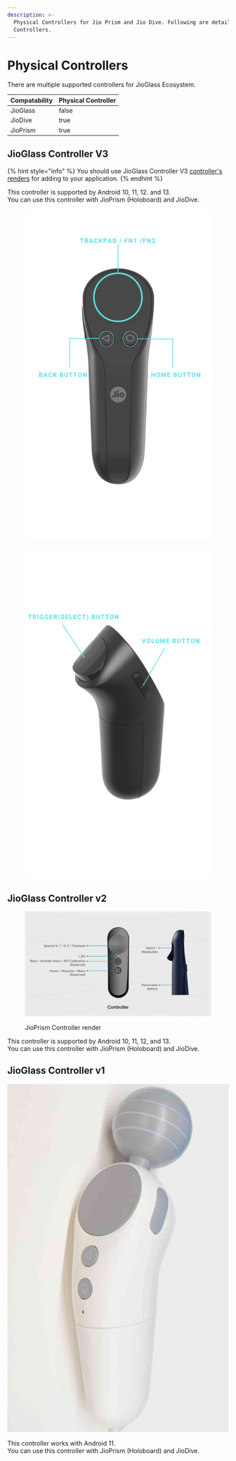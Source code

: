 ```yaml
---
description: >-
  Physical Controllers for Jio Prism and Jio Dive. Following are details of the
  Controllers.
---
```


# Physical Controllers

There are multiple supported controllers for JioGlass Ecosystem.&#x20;

<table><thead><tr><th>Compatability</th><th data-type="checkbox">Physical Controller</th></tr></thead><tbody><tr><td>JioGlass</td><td>false</td></tr><tr><td>JioDive</td><td>true</td></tr><tr><td>JioPrism</td><td>true</td></tr></tbody></table>

## JioGlass Controller V3

{% hint style="info" %}
You should use JioGlass Controller V3 [controller's renders](https://tesseractpvt-my.sharepoint.com/:f:/g/personal/virendra_tesseract_in/EkPTcaNZcqVKhS9poTmNynIBrfQXXUFXMdH-61GrxEbR-w?e=Cp0Ixa) for adding to your application.
{% endhint %}

This controller is supported by Android 10, 11, 12. and 13.\
You can use this controller with JioPrism (Holoboard) and JioDive.

<div><figure><img src="../.gitbook/assets/NoloController2.png" alt=""><figcaption></figcaption></figure> <figure><img src="../.gitbook/assets/NoloController1.png" alt=""><figcaption></figcaption></figure></div>

## JioGlass Controller v2&#x20;

<figure><img src="../.gitbook/assets/image (80).png" alt=""><figcaption><p>JioPrism Controller render</p></figcaption></figure>

This controller is supported by Android 10, 11, 12, and 13. \
You can use this controller with JioPrism (Holoboard) and JioDive.

## JioGlass Controller  v1

<img src="../.gitbook/assets/image (81).png" alt="K07 Controller" data-size="original">

This controller works with Android 11. \
You can use this controller with JioPrism (Holoboard) and JioDive.
